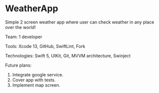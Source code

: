 # WeatherApp

Simple 2 screen weather app where user can check weather in any place over the world!

Team: 1 developer

Tools: Xcode 13, GitHub, SwiftLint, Fork

Technologies: Swift 5, UIKit, Git, MVVM architecture, Swinject

Future plans:
1. Integrate google service.
2. Cover app with tests.
3. Implement map screen.
